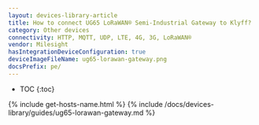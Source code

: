 ```yaml
---
layout: devices-library-article
title: How to connect UG65 LoRaWAN® Semi-Industrial Gateway to Klyff?
category: Other devices
connectivity: HTTP, MQTT, UDP, LTE, 4G, 3G, LoRaWAN®
vendor: Milesight
hasIntegrationDeviceConfiguration: true
deviceImageFileName: ug65-lorawan-gateway.png
docsPrefix: pe/
---
```


* TOC
{:toc}

{% include get-hosts-name.html %}
{% include /docs/devices-library/guides/ug65-lorawan-gateway.md %}
